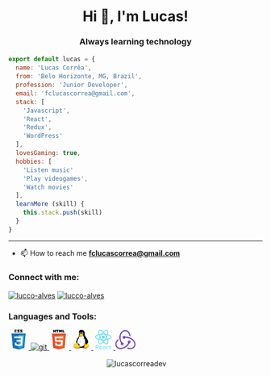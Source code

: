 <h1 align="center">Hi 👋, I'm Lucas!</h1>
<h3 align="center">Always learning technology</h3>

```js
export default lucas = {
  name: 'Lucas Corrêa',
  from: 'Belo Horizonte, MG, Brazil',
  profession: 'Junior Developer',
  email: 'fclucascorrea@gmail.com',
  stack: [
    'Javascript',
    'React',
    'Redux',
    'WordPress'
  ],
  lovesGaming: true,
  hobbies: [
    'Listen music'
    'Play videogames',
    'Watch movies'
  ],
  learnMore (skill) {
    this.stack.push(skill)
  }
}
```

---

- 📫 How to reach me **fclucascorrea@gmail.com**

<h3 align="left">Connect with me:</h3>
<p align="left">
<a href="https://linkedin.com/in/lucco-alves" target="blank"><img align="center" src="https://cdn-icons-png.flaticon.com/512/174/174857.png" alt="lucco-alves" height="40" width="40" /></a>
<a href="https://instagram.com/lucco.7" target="blank"><img align="center" src="https://upload.wikimedia.org/wikipedia/commons/thumb/e/e7/Instagram_logo_2016.svg/2048px-Instagram_logo_2016.svg.png" alt="lucco-alves" height="40" width="40" /></a>
</p>

<h3 align="left">Languages and Tools:</h3>
<p align="left"> <a href="https://www.w3schools.com/css/" target="_blank"> <img src="https://raw.githubusercontent.com/devicons/devicon/master/icons/css3/css3-original-wordmark.svg" alt="css3" width="40" height="40"/> </a> <a href="https://git-scm.com/" target="_blank"> <img src="https://www.vectorlogo.zone/logos/git-scm/git-scm-icon.svg" alt="git" width="40" height="40"/> </a> <a href="https://www.w3.org/html/" target="_blank"> <img src="https://raw.githubusercontent.com/devicons/devicon/master/icons/html5/html5-original-wordmark.svg" alt="html5" width="40" height="40"/> </a> <a href="https://jestjs.io" target="_blank"> </a> <a href="https://www.linux.org/" target="_blank"> <img src="https://raw.githubusercontent.com/devicons/devicon/master/icons/linux/linux-original.svg" alt="linux" width="40" height="40"/> </a> <a href="https://reactjs.org/" target="_blank"> <img src="https://raw.githubusercontent.com/devicons/devicon/master/icons/react/react-original-wordmark.svg" alt="react" width="40" height="40"/> </a> <a href="https://redux.js.org" target="_blank"> <img src="https://raw.githubusercontent.com/devicons/devicon/master/icons/redux/redux-original.svg" alt="redux" width="40" height="40"/> </a> </p>

<p align="center">&nbsp;<img align="center" src="https://github-readme-stats.vercel.app/api?username=lucascorreadev&show_icons=true&locale=en" alt="lucascorreadev" /></p>
